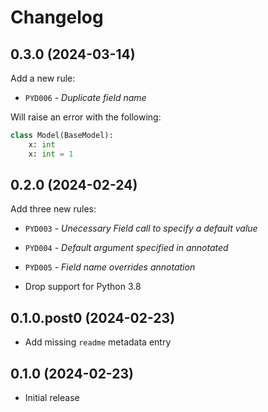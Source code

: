 # Changelog

## 0.3.0 (2024-03-14)

Add a new rule:
- `PYD006` - *Duplicate field name*

Will raise an error with the following:

```python
class Model(BaseModel):
    x: int
    x: int = 1
```

## 0.2.0 (2024-02-24)

Add three new rules:
- `PYD003` - *Unecessary Field call to specify a default value*
- `PYD004` - *Default argument specified in annotated*
- `PYD005` - *Field name overrides annotation*

- Drop support for Python 3.8

## 0.1.0.post0 (2024-02-23)

- Add missing `readme` metadata entry

## 0.1.0 (2024-02-23)

- Initial release
